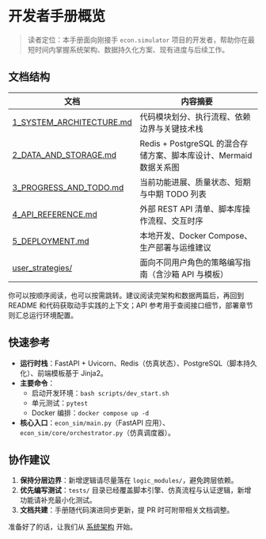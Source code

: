 # 开发者手册概览

> 读者定位：本手册面向刚接手 `econ.simulator` 项目的开发者，帮助你在最短时间内掌握系统架构、数据持久化方案、现有进度与后续工作。

## 文档结构

| 文档 | 内容摘要 |
| ---- | -------- |
| [1_SYSTEM_ARCHITECTURE.md](./1_SYSTEM_ARCHITECTURE.md) | 代码模块划分、执行流程、依赖边界与关键技术栈 |
| [2_DATA_AND_STORAGE.md](./2_DATA_AND_STORAGE.md) | Redis + PostgreSQL 的混合存储方案、脚本库设计、Mermaid 数据关系图 |
| [3_PROGRESS_AND_TODO.md](./3_PROGRESS_AND_TODO.md) | 当前功能进展、质量状态、短期与中期 TODO 列表 |
| [4_API_REFERENCE.md](./4_API_REFERENCE.md) | 外部 REST API 清单、脚本库操作流程、交互时序 |
| [5_DEPLOYMENT.md](./5_DEPLOYMENT.md) | 本地开发、Docker Compose、生产部署与运维建议 |
| [user_strategies/](../user_strategies/) | 面向不同用户角色的策略编写指南（含沙箱 API 与模板） |

你可以按顺序阅读，也可以按需跳转。建议阅读完架构和数据两篇后，再回到 README 和代码获取动手实践的上下文；API 参考用于查阅接口细节，部署章节则汇总运行环境配置。

## 快速参考

- **运行时栈**：FastAPI + Uvicorn、Redis（仿真状态）、PostgreSQL（脚本持久化）、前端模板基于 Jinja2。
- **主要命令**：
  - 启动开发环境：`bash scripts/dev_start.sh`
  - 单元测试：`pytest`
  - Docker 编排：`docker compose up -d`
- **核心入口**：`econ_sim/main.py`（FastAPI 应用）、`econ_sim/core/orchestrator.py`（仿真调度器）。

## 协作建议

1. **保持分层边界**：新增逻辑请尽量落在 `logic_modules/`，避免跨层依赖。
2. **优先编写测试**：`tests/` 目录已经覆盖脚本引擎、仿真流程与认证逻辑，新增功能请补充最小化测试。
3. **文档共建**：手册随代码演进同步更新，提 PR 时可附带相关文档调整。

准备好了的话，让我们从 [系统架构](./1_SYSTEM_ARCHITECTURE.md) 开始。

